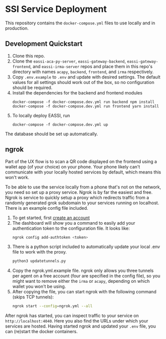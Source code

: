 # SSI Service Deployment

This repository contains the `docker-compose.yml` files to use locally and in
production.

## Development Quickstart

1. Clone this repo.
2. Clone the `eassi-aca-py-server`, `eassi-gateway-backend`, `eassi-gateway-frontend`, and `eassi-irma-server` repos and place them in this repo's directory with names `acapy`, `backend`, `frontend`, and `irma` respectively.
3. Copy `.env.example` to `.env` and update with desired settings. The default
   values for all settings should work out of the box, so no configuration
   should be required.
4. Install the dependencies for the backend and frontend modules
   ```
   docker-compose -f docker-compose.dev.yml run backend npm install
   docker-compose -f docker-compose.dev.yml run frontend yarn install
   ```
4. To locally deploy EASSI, run
   ```
   docker-compose -f docker-compose.dev.yml up
   ```

The database should be set up automatically.

## ngrok

Part of the UX flow is to scan a QR code displayed on the frontend using
a wallet app (of your choice) on your phone. Your phone likely can't communicate
with your locally hosted services by default, which means this won't work.

To be able to use the service locally from a phone that's not on the network,
you need so set up a proxy service. Ngrok is by far the easiest and free. Ngrok
is service to quickly setup a proxy which redirects traffic from a randomly
generated grok subdomain to your services running on localhost. There is an
example config file included. 

1. To get started, first [create an account](https://ngrok.com/)
2. The dashboard will show you a command to easily add your authentication token
   to the configuration file. It looks like:
   ```bash
   ngrok config add-authtoken <token>
   ```
3. There is a python script included to automatically update your local .env
   file to work with the proxy. 
   ```bash 
   python3 updatetunnels.py
   ```
4. Copy the ngrok.yml.example file. ngrok only allows you three tunnels per
   agent on a free account (four are specified in the config file), so you might
   want to remove either the `irma` or `acapy`, depending on which wallet you
   won't be using.
5. After copying the file, you can start ngrok with the following command (skips
   TCP tunnels):
    ```bash
    ngrok start --config=ngrok.yml --all
    ```

After ngrok has started, you can inspect traffic to your service on
`http://localhost:4040`. Here you also find the URLs under which your services
are hosted. 
Having started ngrok and updated your `.env` file, you can (re)start
the docker containers.

